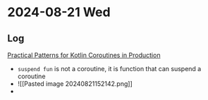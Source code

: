 # 2024-08-21 Wed

## Log

[Practical Patterns for Kotlin Coroutines in Production](https://appdevcon.nl/session/practical-patterns-for-kotlin-coroutines-in-production/)
+ `suspend fun` is not a coroutine, it is function that can suspend a coroutine
+ ![[Pasted image 20240821152142.png]]
+ 